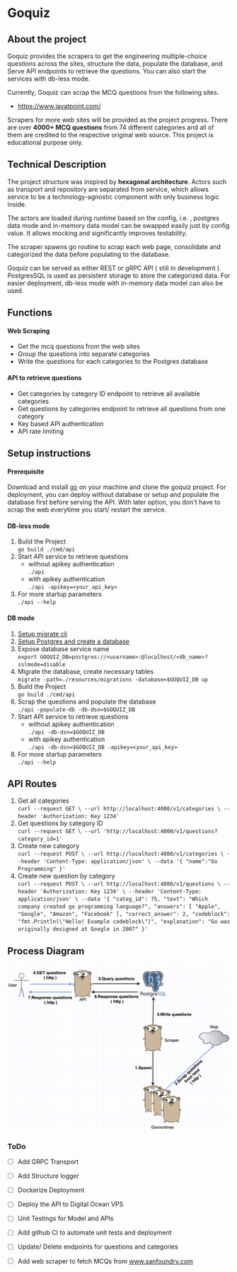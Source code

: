 # Goquiz

## About the project

Goquiz provides the scrapers to get the engineering multiple-choice questions across the sites, structure the data, populate the database, and Serve API endpoints to retrieve the questions. 
You can also start the services with db-less mode. 

Currently, Goquiz can scrap the MCQ questions from the following sites. 
- https://www.javatpoint.com/

Scrapers for more web sites will be provided as the project progress. There are over **4000+ MCQ questions** from 74 different categories and all of them are credited to the respective original web source. 
This project is educational purpose only.


## Technical Description ##

The project structure was inspired by **hexagonal architecture**. Actors such as transport and repository are separated from service, which allows service to be a technology-agnostic component with only business logic inside.

The actors are loaded during runtime based on the config, i.e. , postgres data mode and in-memory data model can be swapped easily just by config value. It allows mocking and significantly improves testability.

The scraper spawns go routine to scrap each web page, consolidate and categorized the data before populating to the database.

Goquiz can be served as either REST or gRPC API ( still in development ). PostgresSQL is used as persistent storage to store the categorized data. For easier deployment, db-less mode with in-memory data model can also be used.

## Functions

#### Web Scraping
* Get the mcq questions from the web sites
* Group the questions into separate categories
* Write the questions for each categories to the Postgres database

#### API to retrieve questions
* Get categories by category ID endpoint to retrieve all available categories
* Get questions by categories endpoint to retrieve all questions from one category
* Key based API authentication
* API rate limiting

## Setup instructions

#### Prerequisite
Download and install [go](https://go.dev/doc/install) on your machine and clone the goquiz project. For deployment, you can deploy without database or setup and populate the database first before serving the API. With later option, you don't have to scrap the web everytime you start/ restart the service.

#### DB-less mode
1. Build the Project<br>```go build ./cmd/api```
2. Start API service to retrieve questions 
    - without apikey authentication <br>```./api```
    - with apikey authentication <br>```./api -apikey=<your_api_key>```
3. For more startup parameters <br>```./api --help```
    
#### DB mode
1. [Setup migrate cli](https://github.com/golang-migrate/migrate)
2. [Setup Postgres and create a database](https://www.prisma.io/dataguide/postgresql/setting-up-a-local-postgresql-database)
3. Expose database service name <br> ```export GOQUIZ_DB=postgres://<username>:@localhost/<db_name>?sslmode=disable```
4. Migrate the database, create necessary tables<br>```migrate -path=./resources/migrations -database=$GOQUIZ_DB up```
5. Build the Project<br>```go build ./cmd/api```
6. Scrap the questions and populate the database<br>```./api -populate-db -db-dsn=$GOQUIZ_DB```
7. Start API service to retrieve questions 
    - without apikey authentication <br>```./api -db-dsn=$GOQUIZ_DB```
    - with apikey authentication <br>```./api -db-dsn=$GOQUIZ_DB -apikey=<your_api_key>```
8. For more startup parameters <br>```./api --help```

## API Routes

1. Get all categories<br> ```curl --request GET \
  --url http://localhost:4000/v1/categories \
  --header 'Authorization: Key 1234'```
2. Get questions by category ID<br>```curl --request GET \
  --url 'http://localhost:4000/v1/questions?category_id=1'```
3. Create new category<br>```curl --request POST \
  --url http://localhost:4000/v1/categories \
  --header 'Content-Type: application/json' \
  --data '{
	"name":"Go Programming"
}'```
4. Create new question by category<br>```curl --request POST \
  --url http://localhost:4000/v1/questions \
  --header 'Authorization: Key 1234' \
  --header 'Content-Type: application/json' \
  --data '{
	"categ_id": 75,
	"text": "Which company created go programming language?",
	"answers": [
		"Apple",
		"Google",
		"Amazon",
		"Facebook"
	],
	"correct_answer": 2,
	"codeblock": "fmt.Println(\"Hello! Example codeblock\")",
	"explanation": "Go was originally designed at Google in 2007"
}'```

## Process Diagram
![alt text](https://github.com/MinHtet-O/goquiz/blob/main/resources/diagrams/goquiz_communication.png)

[//]: # (## Layout)

[//]: # ()
[//]: # (```tree)

[//]: # ()
[//]: # (├── .gitignore)

[//]: # (├── README.md)

[//]: # (├── cmd)

[//]: # (│   ├── api)

[//]: # (│   │   └── categories.go)

[//]: # (│   │   └── errors.go)

[//]: # (│   │   └── healthcheck.go)

[//]: # (│   │   └── main.go)

[//]: # (│   │   └── middleware.go)

[//]: # (│   │   └── questions.go)

[//]: # (│   │   └── routes.go)

[//]: # (│   │   └── server.go)

[//]: # (├── go.mod)

[//]: # (├── go.sum)

[//]: # (├── migrations)

[//]: # (│   └── 000001_create_db_category.down.sql)

[//]: # (│   └── 000001_create_db_category.up.sql)

[//]: # (│   └── 000002_create_db_questions.down.sql)

[//]: # (│   └── 000002_create_db_questions.up.sql)

[//]: # (│   └── 000003_view_questions_by_categories.down.sql)

[//]: # (│   └── 000003_view_questions_by_categories.up.sql)

[//]: # (├── pkg)

[//]: # (│   ├── model)

[//]: # (│   │   └── errors.go)

[//]: # (│   │   └── format.go)

[//]: # (│   │   └── io.go)

[//]: # (│   │   └── model.go)

[//]: # (│   │   └── postgres)

[//]: # (│   │   │   └── categories.go)

[//]: # (│   │   │   └── model.go)

[//]: # (│   │   │   └── questions.go)

[//]: # (│   ├── scraper)

[//]: # (│   │   └── network.go)

[//]: # (│   │   └── nodes.go)

[//]: # (│   │   └── parser.go)

[//]: # (│   │   └── scrapper.go)

[//]: # (│   └── validator)

[//]: # (│   │   └── category.go)

[//]: # (│   │   └── validator.go)

[//]: # (├── files)

[//]: # (│   └── mcq.txt)

[//]: # (```)

[//]: # (A brief description of the directory layout:)

[//]: # (* `cmd` contains main packages, each subdirectory of `cmd` can be built into executable.)

[//]: # (* * `api` that provides endpoints to retrieve the questions)

[//]: # (* `migrations` contains migration files to create the necessary tables)

[//]: # (* `pkg` contans most of the business logic)

[//]: # (* * `scraper` includes logic that fetch mcq questions from the web and write to the database)

[//]: # (* * `model` includes data models and it's helper functions like formatter and io.)

[//]: # (* * `validator` includes validation logic for data model)

[//]: # (* `files` contans static file assets. Currently, there is mcq.txt that contains the mcq urls from the sites.)

### ToDo
- [ ] Add GRPC Transport
- [ ] Add Structure logger
- [ ] Dockerize Deployment
- [ ] Deploy the API to Digital Ocean VPS
- [ ] Unit Testings for Model and APIs
- [ ] Add github CI to automate unit tests and deployment
- [ ] Update/ Delete endpoints for questions and categories 
- [ ] Add web scraper to fetch MCQs from www.sanfoundry.com

